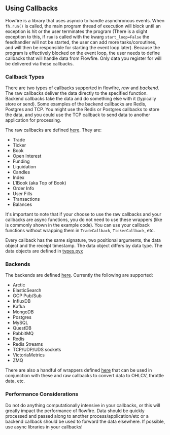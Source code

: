 ## Using Callbacks

Flowfire is a library that uses asyncio to handle asynchronous events. When `fh.run()` is called, the main program thread of execution will block until an exception is hit or the user terminates the program (There is a slight exception to this, if `run` is called with the kwarg `start_loop=False` the feedhandler will not be started, the user can add more tasks/coroutines, and will then be responsible for starting the event loop later). Because the program is effectively blocked on the event loop, the user needs to define callbacks that will handle data from Flowfire. Only data you register for will be delivered via these callbacks.

### Callback Types

There are two types of callbacks supported in flowfire, *raw* and *backend*. The raw callbacks deliver the data directly to the specified function. Backend callbacks take the data and do something else with it (typically store or send). Some examples of the backend callbacks are Redis, Postgres and TCP. You might use the Redis or Postgres callbacks to store the data, and you could use the TCP callback to send data to another application for processing.

The raw callbacks are defined [here](../flowfire/callback.py). They are:

* Trade
* Ticker
* Book
* Open Interest
* Funding
* Liquidation
* Candles
* Index
* L1Book (aka Top of Book)
* Order Info
* User Fills
* Transactions
* Balances

It's important to note that if your choose to use the raw callbacks and your callbacks are async functions, you do not need to use these wrappers (like is commonly shown in the example code). You can use your callback functions without wrapping them in `TradeCallback`, `TickerCallback`, etc.

Every callback has the same signature, two positional arguments, the data object and the receipt timestamp. The data object differs by data type. The data objects are defined in [types.pyx](../flowfire/types.pyx)


### Backends

The backends are defined [here](../flowfire/backends/). Currently the following are supported:

* Arctic
* ElasticSearch
* GCP Pub/Sub
* InfluxDB
* Kafka
* MongoDB
* Postgres
* MySQL
* QuestDB
* RabbitMQ
* Redis
* Redis Streams
* TCP/UDP/UDS sockets
* VictoriaMetrics
* ZMQ

There are also a handful of wrappers defined [here](../flowfire/backends/aggregate.py) that can be used in conjunction with these and raw callbacks to convert data to OHLCV, throttle data, etc. 

### Performance Considerations

Do not do anything computationally intensive in your callbacks, or this will greatly impact the performance of flowfire. Data should be quickly processed and passed along to another process/application/etc or a backend callback should be used to forward the data elsewhere. If possible, use async libraries in your callbacks!
